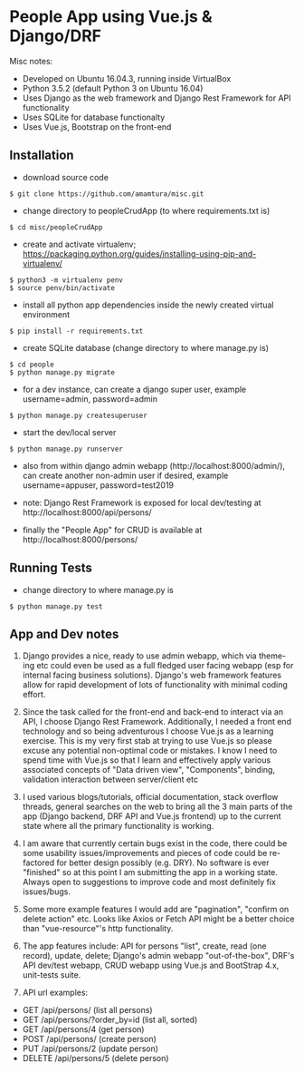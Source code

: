 People App using Vue.js & Django/DRF
====================================

Misc notes:
-   Developed on Ubuntu 16.04.3, running inside VirtualBox
-   Python 3.5.2 (default Python 3 on Ubuntu 16.04)
-   Uses Django as the web framework and Django Rest Framework for API functionality
-   Uses SQLite for database functionalty
-   Uses Vue.js, Bootstrap on the front-end

Installation
------------
-   download source code
``` {.sourceCode .bash}
$ git clone https://github.com/amamtura/misc.git
```

-   change directory to peopleCrudApp (to where requirements.txt is)
``` {.sourceCode .bash}
$ cd misc/peopleCrudApp
```

-   create and activate virtualenv; https://packaging.python.org/guides/installing-using-pip-and-virtualenv/
``` {.sourceCode .bash}
$ python3 -m virtualenv penv
$ source penv/bin/activate
```

-   install all python app dependencies inside the newly created virtual environment
``` {.sourceCode .bash}
$ pip install -r requirements.txt
```

-   create SQLite database (change directory to where manage.py is)
``` {.sourceCode .bash}
$ cd people
$ python manage.py migrate
```

-   for a dev instance, can create a django super user, example username=admin, password=admin
``` {.sourceCode .bash}
$ python manage.py createsuperuser
```
-   start the dev/local server
``` {.sourceCode .bash}
$ python manage.py runserver
```

-   also from within django admin webapp (http://localhost:8000/admin/), can create another non-admin user if desired, example username=appuser, password=test2019

-   note: Django Rest Framework is exposed for local dev/testing at http://localhost:8000/api/persons/

-   finally the "People App" for CRUD is available at http://localhost:8000/persons/

Running Tests
-------------
-   change directory to where manage.py is
``` {.sourceCode .bash}
$ python manage.py test
```

App and Dev notes
-----------------
1.  Django provides a nice, ready to use admin webapp, which via theme-ing etc could even be used as a full fledged user facing webapp
(esp for internal facing business solutions). Django's web framework features allow for rapid development of lots of functionality with
minimal coding effort.

2.  Since the task called for the front-end and back-end to interact via an API, I choose Django Rest Framework. Additionally, I needed
a front end technology and so being adventurous I choose Vue.js as a learning exercise. This is my very first stab at trying to use Vue.js
so please excuse any potential non-optimal code or mistakes. I know I need to spend time with Vue.js so that I learn and effectively
apply various associated concepts of "Data driven view", "Components", binding, validation interaction between server/client etc

3.  I used various blogs/tutorials, official documentation, stack overflow threads, general searches on the web to bring all the 3 main parts
of the app (Django backend, DRF API and Vue.js frontend) up to the current state where all the primary functionality is working.

4.  I am aware that currently certain bugs exist in the code, there could be some usability issues/improvements and pieces of code could be re-factored
for better design possibly (e.g. DRY). No software is ever "finished" so at this point I am submitting the app in a working state.
Always open to suggestions to improve code and most definitely fix issues/bugs.

5.  Some more example features I would add are "pagination", "confirm on delete action" etc. Looks like Axios or Fetch API might be a better
choice than "vue-resource"'s http functionality.

6.  The app features include: API for persons "list", create, read (one record), update, delete; Django's admin webapp "out-of-the-box",
DRF's API dev/test webapp, CRUD webapp using Vue.js and BootStrap 4.x, unit-tests suite.

7.  API url examples:
-   GET /api/persons/              (list all persons)
-   GET /api/persons/?order_by=id  (list all, sorted)
-   GET /api/persons/4             (get person)
-   POST /api/persons/             (create person)
-   PUT /api/persons/2             (update person)
-   DELETE /api/persons/5          (delete person)


